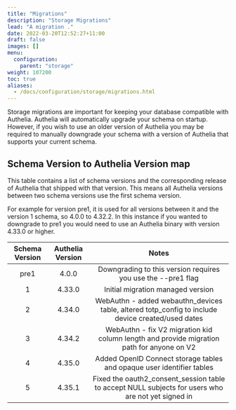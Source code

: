 ```yaml
---
title: "Migrations"
description: "Storage Migrations"
lead: "A migration ."
date: 2022-03-20T12:52:27+11:00
draft: false
images: []
menu:
  configuration:
    parent: "storage"
weight: 107200
toc: true
aliases:
  - /docs/configuration/storage/migrations.html
---
```


Storage migrations are important for keeping your database compatible with Authelia. Authelia will automatically upgrade
your schema on startup. However, if you wish to use an older version of Authelia you may be required to manually
downgrade your schema with a version of Authelia that supports your current schema.

## Schema Version to Authelia Version map

This table contains a list of schema versions and the corresponding release of Authelia that shipped with that version.
This means all Authelia versions between two schema versions use the first schema version.

For example for version pre1, it is used for all versions between it and the version 1 schema, so 4.0.0 to 4.32.2. In
this instance if you wanted to downgrade to pre1 you would need to use an Authelia binary with version 4.33.0 or higher.

| Schema Version | Authelia Version |                                               Notes                                                |
|:--------------:|:----------------:|:--------------------------------------------------------------------------------------------------:|
|      pre1      |      4.0.0       |                    Downgrading to this version requires you use the --pre1 flag                    |
|       1        |      4.33.0      |                                 Initial migration managed version                                  |
|       2        |      4.34.0      | WebAuthn - added webauthn_devices table, altered totp_config to include device created/used dates  |
|       3        |      4.34.2      |     WebAuthn - fix V2 migration kid column length and provide migration path for anyone on V2      |
|       4        |      4.35.0      |               Added OpenID Connect storage tables and opaque user identifier tables                |
|       5        |      4.35.1      | Fixed the oauth2_consent_session table to accept NULL subjects for users who are not yet signed in |
